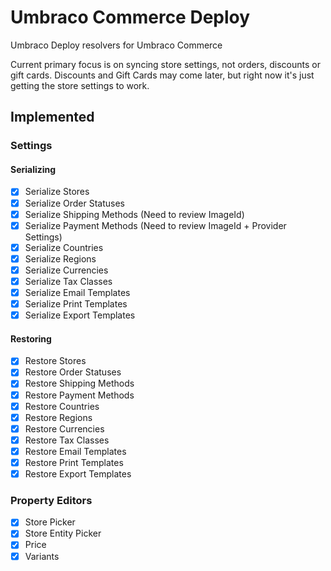 # Umbraco Commerce Deploy
Umbraco Deploy resolvers for Umbraco Commerce

Current primary focus is on syncing store settings, not orders, discounts or gift cards. Discounts and Gift Cards may come later, but right now it's just getting the store settings to work.

## Implemented

### Settings

#### Serializing

- [x] Serialize Stores
- [x] Serialize Order Statuses
- [x] Serialize Shipping Methods (Need to review ImageId)
- [x] Serialize Payment Methods (Need to review ImageId + Provider Settings)
- [x] Serialize Countries
- [x] Serialize Regions
- [x] Serialize Currencies
- [x] Serialize Tax Classes
- [x] Serialize Email Templates
- [x] Serialize Print Templates
- [x] Serialize Export Templates

#### Restoring

- [x] Restore Stores
- [x] Restore Order Statuses
- [x] Restore Shipping Methods
- [x] Restore Payment Methods
- [x] Restore Countries
- [x] Restore Regions
- [x] Restore Currencies
- [x] Restore Tax Classes
- [x] Restore Email Templates
- [x] Restore Print Templates
- [x] Restore Export Templates

### Property Editors

- [x] Store Picker
- [x] Store Entity Picker
- [x] Price
- [x] Variants
